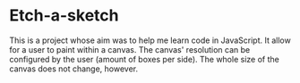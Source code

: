 # Etch-a-sketch
This is a project whose aim was to help me learn code in JavaScript.
It allow for a user to  paint within a canvas. The canvas' resolution can be configured by the user (amount of boxes per side).
The whole size of the canvas does not change, however.
